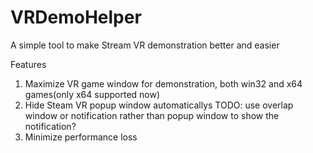 # VRDemoHelper
A simple tool to make Stream VR demonstration better and easier

Features
1. Maximize VR game window for demonstration, both win32 and x64 games(only x64 supported now)
2. Hide Steam VR popup window automaticallys
TODO: use overlap window or notification rather than popup window to show the notification?
3. Minimize performance loss 